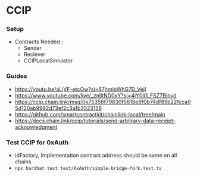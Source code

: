 # CCIP

### Setup

- Contracts Needed :
  - Sender
  - Reciever
  - CCIPLocalSimulator

### Guides

- https://youtu.be/aLjVF-etcOw?si=67hmibWhG7D_VejI
- https://www.youtube.com/live/_znlltND0xY?si=4jY0l0LFSZ7Blpyd
- https://ccip.chain.link/msg/0x75356f79830f5618e8f0b74df85b22fcca05d120ab9992d73ef2c3a1b3523156
- https://github.com/smartcontractkit/chainlink-local/tree/main
- https://docs.chain.link/ccip/tutorials/send-arbitrary-data-receipt-acknowledgment

### Test CCIP for 0xAuth

- idFactory, Implementation contract address should be same on all chains
- `npx hardhat test test/0xAuth/simple-bridge-fork.test.ts`
